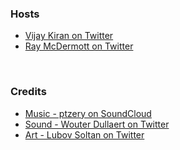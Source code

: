 <!--Bad Markdown - does not support the target="_blank" option-->

### Hosts
- <a href="https://twitter.com/vijaykiran" target="_blank">Vijay Kiran on Twitter</a>
- <a href="https://twitter.com/raymcdermott" target="_blank">Ray McDermott on Twitter</a>

<br>

### Credits
- <a href="https://soundcloud.com/ptzery/melon-hamburger" target="_blank"> Music - ptzery on SoundCloud</a>
- <a href="https://twitter.com/wouterdullaert" target="_blank">Sound - Wouter Dullaert on Twitter</a>
- <a href="https://twitter.com/moolver_sin" target="_blank">Art - Lubov Soltan on Twitter</a>

